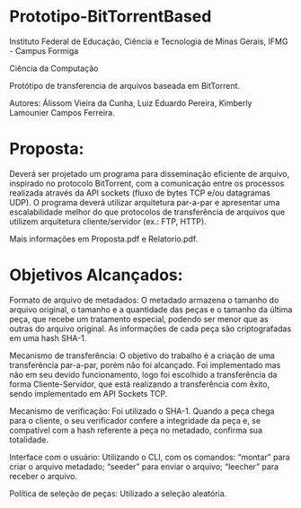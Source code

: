 # Prototipo-BitTorrentBased

Instituto Federal de Educação, Ciência e Tecnologia de Minas Gerais, IFMG - Campus Formiga 

Ciência da Computação

Protótipo de transferencia de arquivos baseada em BitTorrent.

Autores: Álissom Vieira da Cunha, Luiz Eduardo Pereira, Kimberly Lamounier Campos Ferreira.

# Proposta:

Deverá ser projetado um programa para disseminação eficiente de arquivo, inspirado no protocolo BitTorrent, com a comunicação entre os processos realizada através da API sockets (fluxo de bytes TCP e/ou datagramas UDP). O programa deverá utilizar arquitetura par-a-par e apresentar uma escalabilidade melhor do que protocolos de transferência de arquivos que utilizem arquitetura cliente/servidor (ex.: FTP, HTTP).

Mais informações em Proposta.pdf e Relatorio.pdf.

# Objetivos Alcançados:

Formato de arquivo de metadados: O metadado armazena o tamanho do arquivo original, o tamanho e a quantidade das peças e o tamanho da última peça, que recebe um tratamento especial, podendo ser menor que as outras do arquivo original. As informações de cada peça são criptografadas em uma hash SHA-1.

Mecanismo de transferência: O objetivo do trabalho é a criação de uma transferência par-a-par, porém não foi alcançado. Foi implementado mas não em seu devido funcionamento, logo foi escolhido a transferência da forma Cliente-Servidor, que está realizando a transferência com êxito, sendo implementado em API Sockets TCP.

Mecanismo de verificação: Foi utilizado o SHA-1. Quando a peça chega para o cliente, o seu verificador confere a integridade da peça e, se compatível com a hash referente a peça no metadado, confirma sua totalidade.

Interface com o usuário: Utilizando o CLI, com os comandos: “montar” para criar o arquivo metadado; “seeder” para enviar o arquivo; “leecher” para receber o arquivo.

Política de seleção de peças: Utilizado a seleção aleatória.
